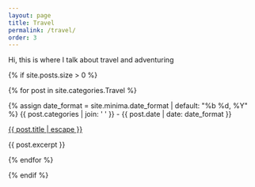 ```yaml
---
layout: page
title: Travel
permalink: /travel/
order: 3
---
```

                
Hi, this is where I talk about travel and adventuring

{% if site.posts.size > 0 %}
    
{% for post in site.categories.Travel %}
            
{% assign date_format = site.minima.date_format | default: "%b %d, %Y" %}
{{ post.categories | join: ' ' }}  <span class="post-meta"> - {{ post.date | date: date_format }}</span> 
                
<a class="post-link" href="{{ post.url | relative_url }}">
{{ post.title | escape }}
</a>
                
{{ post.excerpt }}              
            
{% endfor %}
    
    
{% endif %}              
        
